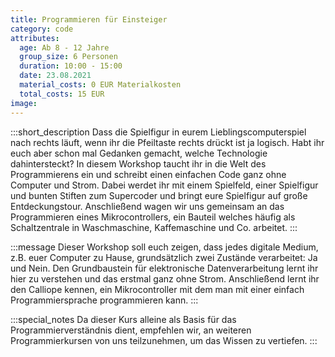 ```yaml
---
title: Programmieren für Einsteiger
category: code
attributes:
  age: Ab 8 - 12 Jahre
  group_size: 6 Personen
  duration: 10:00 - 15:00
  date: 23.08.2021
  material_costs: 0 EUR Materialkosten
  total_costs: 15 EUR
image:
---
```

:::short_description
Dass die Spielfigur in eurem Lieblingscomputerspiel nach rechts läuft, wenn ihr die Pfeiltaste rechts drückt ist ja logisch. Habt ihr euch aber schon mal Gedanken gemacht, welche Technologie dahintersteckt? In diesem Workshop taucht ihr in die Welt des Programmierens ein und schreibt einen einfachen Code ganz ohne Computer und Strom. Dabei werdet ihr mit einem Spielfeld, einer Spielfigur und bunten Stiften zum Supercoder und bringt eure Spielfigur auf große Entdeckungstour. Anschließend wagen wir uns gemeinsam an das Programmieren eines Mikrocontrollers, ein Bauteil welches häufig als Schaltzentrale in Waschmaschine, Kaffemaschine und Co. arbeitet.
:::

:::message
Dieser Workshop soll euch zeigen, dass jedes digitale Medium, z.B. euer Computer zu Hause, grundsätzlich zwei Zustände verarbeitet: Ja und Nein. Den Grundbaustein für elektronische Datenverarbeitung lernt ihr hier zu verstehen und das erstmal ganz ohne Strom. Anschließend lernt ihr den Calliope kennen, ein Mikrocontroller mit dem man mit einer einfach Programmiersprache programmieren kann.
:::

:::special_notes
Da dieser Kurs alleine als Basis für das Programmierverständnis dient, empfehlen wir, an weiteren Programmierkursen von uns teilzunehmen, um das Wissen zu vertiefen.
:::
